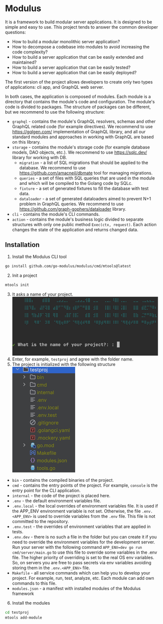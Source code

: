 # Modulus

It is a framework to build modular server applications. It is designed to be simple and easy to use.
This project tends to answer the common developer questions:
- How to build a modular monolithic server application?
- How to decompose a codebase into modules to avoid increasing the code complexity?
- How to build a server application that can be easily extended and maintained?
- How to build a server application that can be easily tested?
- How to build a server application that can be easily deployed?

The first version of the project allows developers to create only two types of applications: cli app, and GraphQL web server. 

In both cases, the application is composed of modules. 
Each module is a directory that contains the module's code and configuration. 
The module's code is divided to packages. The structure of packages can be different, but we recommend to use the following structure:
- `graphql` - contains the module's GraphQL resolvers, schemas and other GraphQL related code (for example directives). We recommend to use https://gqlgen.com/ implementation of GraphQL library, and all our standard modules and approaches in working with GraphQL are based on this library.
- `storage` - contains the module's storage code (for example database models, DAO objects, etc.). We recommend to use https://sqlc.dev/ library for working with DB.
  - `migration` - a list of SQL migrations that should be applied to the database. We recommend to use https://github.com/amacneil/dbmate tool for managing migrations.
  - `queries` - a set of files with SQL queries that are used in the module and which will be compiled to the Golang code by SQLc.
  - `fixture` -  a set of generated fixtures to fill the database with test data.
  - `dataloader` - a set of generated dataloaders aimed to prevent N+1 problem in GraphQL queries. We recommend to use https://github.com/graph-gophers/dataloader library.
- `cli` - contains the module's CLI commands.
- `action` - contains the module's business logic divided to separate structures with only one public method `Exec(ctx, request)`. Each action changes the state of the application and returns changed data. 


## Installation
1. Install the Modulus CLI tool
```bash
go install github.com/go-modulus/modulus/cmd/mtools@latest
```
2. Init a project
```bash
mtools init 
```
3. It asks a name of your project.
![init_command.png](docs/img/init_command.png)
4. Enter, for example, `testproj` and agree with the folder name.
5. The project is initialized with the following structure
![initial_directories.png](docs/img/initial_directories.png)

* `bin` - contains the compiled binaries of the project.
* `cmd` - contains the entry points of the project. For example, `console` is the entry point for the CLI application.
* `internal` - the code of the project is placed here.
* `.env` - the default environment variables file.
* `.env.local` - the local overrides of environment variables file. It is used if the APP_ENV environment variable is not set. Otherwise, the file `.env.<APP_ENV>` is used to override variables from the `.env` file. This file is not committed to the repository.
* `.env.test` - the overrides of environment variables that are applied in tests.
* `.env.dev` - there is no such a file in the folder but you can create it if you need to override the environment variables for the development server. Run your server with the following command `APP_ENV=dev go run cmd/server/main.go` to use this file to override some variables in the .env file. The higher priority of overriding is set to the real OS env variables. So, on servers you are free to pass secrets via env variables avoiding storing them in the `.env.<APP_ENV>` file.
* `Makefile` - all service commands which can help you to develop your project. For example, run, test, analyze, etc. Each module can add own commands to this file.
* `modules.json` -  a manifest with installed modules of the Modulus framework

6. Install the modules
```bash
cd testproj
mtools add-module
```